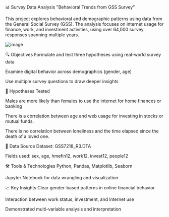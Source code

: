 📊 Survey Data Analysis "Behavioral Trends from GSS Survey"

This project explores behavioral and demographic patterns using data from the General Social Survey (GSS). The analysis focuses on internet usage for finance, work, and investment activities, using over 64,000 survey responses spanning multiple years.

![image](https://github.com/user-attachments/assets/884fc43b-f414-4d9d-93b3-1623ee5cb391)


🔍 Objectives
Formulate and test three hypotheses using real-world survey data

Examine digital behavior across demographics (gender, age)

Use multiple survey questions to draw deeper insights

🧪 Hypotheses Tested

Males are more likely than females to use the internet for home finances or banking

There is a correlation between age and web usage for investing in stocks or mutual funds.

There is no correlation between loneliness and the time elapsed since the death of a loved one.

📂 Data Source
Dataset: GSS7218_R3.DTA

Fields used: sex, age, hmefin12, work12, invest12, people12

🛠 Tools & Technologies
Python, Pandas, Matplotlib, Seaborn

Jupyter Notebook for data wrangling and visualization

📈 Key Insights
Clear gender-based patterns in online financial behavior

Interaction between work status, investment, and internet use

Demonstrated multi-variable analysis and interpretation
